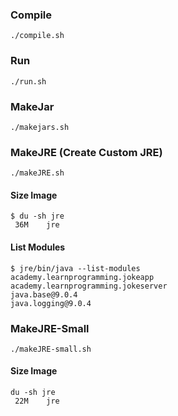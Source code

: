 ### Compile
```
./compile.sh
```

### Run
```
./run.sh
```


### MakeJar
```
./makejars.sh
```

### MakeJRE (Create Custom JRE)
```
./makeJRE.sh
```

#### Size Image
```
$ du -sh jre
 36M    jre

```

#### List Modules
```
$ jre/bin/java --list-modules
academy.learnprogramming.jokeapp
academy.learnprogramming.jokeserver
java.base@9.0.4
java.logging@9.0.4

```

### MakeJRE-Small
```
./makeJRE-small.sh
```

#### Size Image
```
du -sh jre
 22M    jre
```